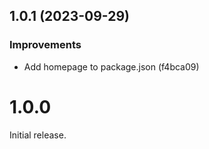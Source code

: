 ## 1.0.1 (2023-09-29)

### Improvements

- Add homepage to package.json (f4bca09)

# 1.0.0

Initial release.
